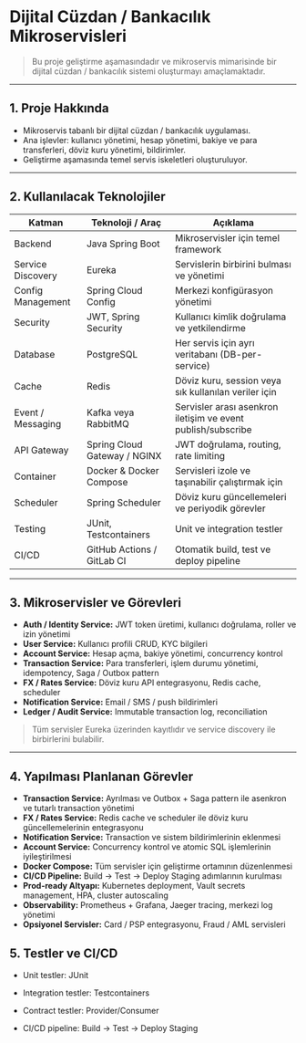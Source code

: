 # Dijital Cüzdan / Bankacılık Mikroservisleri

> Bu proje geliştirme aşamasındadır ve mikroservis mimarisinde bir dijital cüzdan / bankacılık sistemi oluşturmayı amaçlamaktadır.

---

## 1. Proje Hakkında
- Mikroservis tabanlı bir dijital cüzdan / bankacılık uygulaması.
- Ana işlevler: kullanıcı yönetimi, hesap yönetimi, bakiye ve para transferleri, döviz kuru yönetimi, bildirimler.
- Geliştirme aşamasında temel servis iskeletleri oluşturuluyor.

---

## 2. Kullanılacak Teknolojiler

| Katman | Teknoloji / Araç | Açıklama |
|--------|-----------------|----------|
| Backend | Java Spring Boot | Mikroservisler için temel framework |
| Service Discovery | Eureka | Servislerin birbirini bulması ve yönetimi |
| Config Management | Spring Cloud Config | Merkezi konfigürasyon yönetimi |
| Security | JWT, Spring Security | Kullanıcı kimlik doğrulama ve yetkilendirme |
| Database | PostgreSQL | Her servis için ayrı veritabanı (DB-per-service) |
| Cache | Redis | Döviz kuru, session veya sık kullanılan veriler için |
| Event / Messaging | Kafka veya RabbitMQ | Servisler arası asenkron iletişim ve event publish/subscribe |
| API Gateway | Spring Cloud Gateway / NGINX | JWT doğrulama, routing, rate limiting |
| Container | Docker & Docker Compose | Servisleri izole ve taşınabilir çalıştırmak için |
| Scheduler | Spring Scheduler | Döviz kuru güncellemeleri ve periyodik görevler |
| Testing | JUnit, Testcontainers | Unit ve integration testler |
| CI/CD | GitHub Actions / GitLab CI | Otomatik build, test ve deploy pipeline |

---

## 3. Mikroservisler ve Görevleri

- **Auth / Identity Service:** JWT token üretimi, kullanıcı doğrulama, roller ve izin yönetimi  
- **User Service:** Kullanıcı profili CRUD, KYC bilgileri  
- **Account Service:** Hesap açma, bakiye yönetimi, concurrency kontrol  
- **Transaction Service:** Para transferleri, işlem durumu yönetimi, idempotency, Saga / Outbox pattern  
- **FX / Rates Service:** Döviz kuru API entegrasyonu, Redis cache, scheduler  
- **Notification Service:** Email / SMS / push bildirimleri  
- **Ledger / Audit Service:** Immutable transaction log, reconciliation  

> Tüm servisler Eureka üzerinden kayıtlıdır ve service discovery ile birbirlerini bulabilir.  

---

## 4. Yapılması Planlanan Görevler

- **Transaction Service:** Ayrılması ve Outbox + Saga pattern ile asenkron ve tutarlı transaction yönetimi  
- **FX / Rates Service:** Redis cache ve scheduler ile döviz kuru güncellemelerinin entegrasyonu  
- **Notification Service:** Transaction ve sistem bildirimlerinin eklenmesi  
- **Account Service:** Concurrency kontrol ve atomic SQL işlemlerinin iyileştirilmesi  
- **Docker Compose:** Tüm servisler için geliştirme ortamının düzenlenmesi  
- **CI/CD Pipeline:** Build → Test → Deploy Staging adımlarının kurulması  
- **Prod-ready Altyapı:** Kubernetes deployment, Vault secrets management, HPA, cluster autoscaling  
- **Observability:** Prometheus + Grafana, Jaeger tracing, merkezi log yönetimi  
- **Opsiyonel Servisler:** Card / PSP entegrasyonu, Fraud / AML servisleri  


## 5. Testler ve CI/CD

- Unit testler: JUnit

- Integration testler: Testcontainers

- Contract testler: Provider/Consumer

- CI/CD pipeline: Build → Test → Deploy Staging
